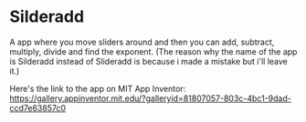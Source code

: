 # Silderadd
A app where you move sliders around and then you can add, subtract, multiply, divide and find the exponent. (The reason why the name of the app is Silderadd instead of Slideradd is because i made a mistake but i'll leave it.)

Here's the link to the app on MIT App Inventor: https://gallery.appinventor.mit.edu/?galleryid=81807057-803c-4bc1-9dad-ccd7e63857c0
